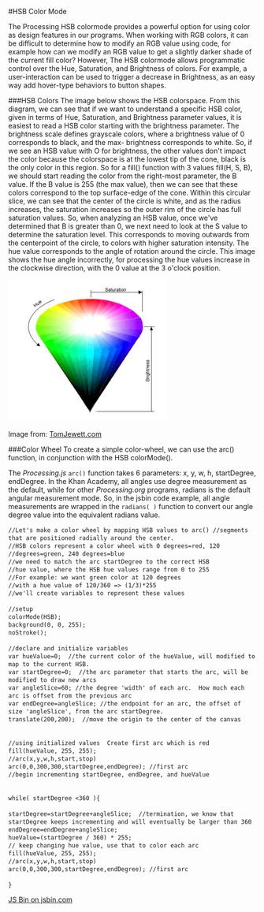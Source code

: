 #HSB Color Mode

The Processing HSB colormode provides a powerful option for using color as design features in our programs.  When working with RGB colors, it can be difficult to determine how to modify an RGB value using code, for example how can we modify an RGB value to get a slightly darker shade of the current fill color?  However, The HSB colormode allows programmatic control over the Hue, Saturation, and Brightness of colors. For example, a user-interaction can be used to trigger a decrease in Brightness, as an easy way add hover-type behaviors to button shapes. 

###HSB Colors
The image below shows the HSB colorspace.  From this diagram, we can see that if we want to understand a specific HSB color, given in terms of Hue, Saturation, and Brightness parameter values, it is easiest to read a HSB color starting with the brightness parameter.  The brightness scale defines grayscale colors, where a brightness value of 0 corresponds to black, and the max- brightness corresponds to white.  So, if we see an HSB value with O for brightness, the other values don't impact the color because the colorspace is at the lowest tip of the cone, black is the only color in this region.  So for a fill() function with 3 values fill(H, S, B), we should start reading the color from the right-most parameter, the B value.  If the B value is 255 (the max value), then we can see that these colors correspond to the top surface-edge of the cone.  Within this circular slice, we can see that the center of the circle is white, and as the radius increases, the saturation increases so the outer rim of the circle has full saturation values.  So, when analyzing an HSB value, once we've determined that B is greater than 0, we next need to look at the S value to determine the saturation level.  This corresponds to moving outwards from the centerpoint of the circle, to colors with higher saturation intensity.  The hue value corresponds to the angle of rotation around the circle.  This image shows the hue angle incorrectly, for processing the hue values increase in the clockwise direction, with the 0 value at the 3 o'clock position. 

![](HSB_Cone.png)

Image from: [TomJewett.com](http://www.tomjewett.com/colors/hsb.html)

###Color Wheel
To create a simple color-wheel, we can use the arc() function, in conjunction with the HSB colorMode().

The *Processing.js* ``arc()`` function takes 6 parameters: x, y, w, h, startDegree, endDegree.  In the Khan Academy, all angles use degree measurement as the default, while for other *Processing.org* programs, radians is the default angular measurement mode. So, in the jsbin code example, all angle measurements are wrapped in the ``radians( )`` function to convert our angle degree value into the equivalent radians value.


```
//Let's make a color wheel by mapping HSB values to arc() //segments that are positioned radially around the center.
//HSB colors represent a color wheel with 0 degrees=red, 120 //degrees=green, 240 degrees=blue
//we need to match the arc startDegree to the correct HSB 
//hue value, where the HSB hue values range from 0 to 255
//For example: we want green color at 120 degrees 
//with a hue value of 120/360 => (1/3)*255
//we'll create variables to represent these values

//setup
colorMode(HSB);
background(0, 0, 255);
noStroke();

//declare and initialize variables
var hueValue=0;  //the current color of the hueValue, will modified to map to the current HSB.
var startDegree=0;  //the arc parameter that starts the arc, will be modified to draw new arcs
var angleSlice=60; //the degree 'width' of each arc.  How much each arc is offset from the previous arc
var endDegree=angleSlice; //the endpoint for an arc, the offset of size 'angleSlice', from the arc startDegree.
translate(200,200);  //move the origin to the center of the canvas


//using initialized values  Create first arc which is red
fill(hueValue, 255, 255);
//arc(x,y,w,h,start,stop)
arc(0,0,300,300,startDegree,endDegree); //first arc
//begin incrementing startDegree, endDegree, and hueValue


while( startDegree <360 ){
 
startDegree=startDegree+angleSlice;  //termination, we know that startDegree keeps incrementing and will eventually be larger than 360
endDegree=endDegree+angleSlice;
hueValue=(startDegree / 360) * 255;
// keep changing hue value, use that to color each arc
fill(hueValue, 255, 255);
//arc(x,y,w,h,start,stop)
arc(0,0,300,300,startDegree,endDegree); //first arc
    
}
```

<a class="jsbin-embed" href="http://jsbin.com/boxepu/embed?js,output">JS Bin on jsbin.com</a><script src="http://static.jsbin.com/js/embed.min.js?3.34.3"></script>
